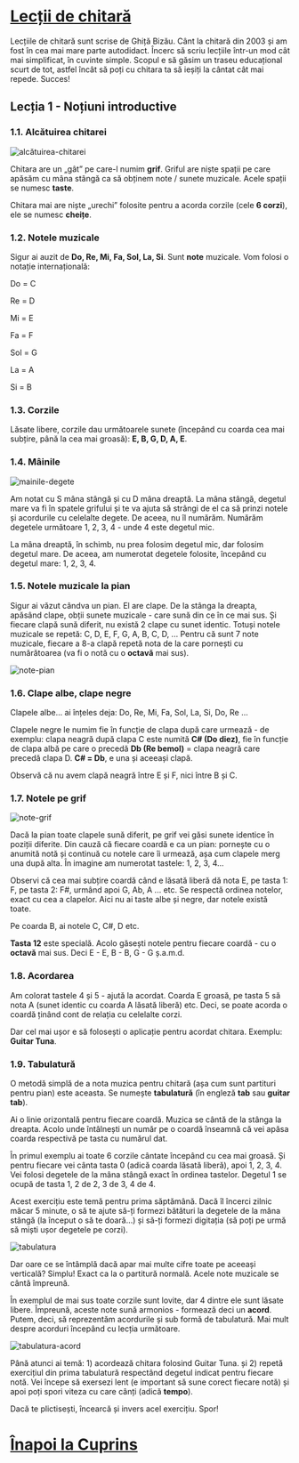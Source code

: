 # [Lecții de chitară](https://github.com/Voluntari-Noi/guitar-lessons)

Lecțiile de chitară sunt scrise de Ghiță Bizău. Cânt la chitară din 2003 și am fost în cea mai mare parte autodidact. Încerc să scriu lecțiile într-un mod cât mai simplificat, în cuvinte simple. Scopul e să găsim un traseu educațional scurt de tot, astfel încât să poți cu chitara ta să ieșiți la cântat cât mai repede. Succes!

## Lecția 1 - Noțiuni introductive

### 1.1. Alcătuirea chitarei

![alcătuirea-chitarei](https://raw.githubusercontent.com/Voluntari-Noi/guitar-lessons/master/01/lectia-1-01.png)

Chitara are un „gât” pe care-l numim **grif**. Griful are niște spații pe care apăsăm cu mâna stângă ca să obținem note / sunete muzicale. Acele spații se numesc **taste**.

Chitara mai are niște „urechi” folosite pentru a acorda corzile (cele **6 corzi**), ele se numesc **cheițe**.

### 1.2. Notele muzicale

Sigur ai auzit de **Do, Re, Mi, Fa, Sol, La, Si**. Sunt **note** muzicale. Vom folosi o notație internațională:

Do = C

Re = D

Mi = E

Fa = F

Sol = G

La = A

Si = B

### 1.3. Corzile

Lăsate libere, corzile dau următoarele sunete (începând cu coarda cea mai subțire, până la cea mai groasă): **E, B, G, D, A, E**.

### 1.4. Mâinile

![mainile-degete](https://raw.githubusercontent.com/Voluntari-Noi/guitar-lessons/master/01/lectia-1-02.png)

Am notat cu S mâna stângă și cu D mâna dreaptă. La mâna stângă, degetul mare va fi în spatele grifului și te va ajuta să strângi de el ca să prinzi notele și acordurile cu celelalte degete. De aceea, nu îl numărăm. Numărăm degetele următoare 1, 2, 3, 4 - unde 4 este degetul mic.

La mâna dreaptă, în schimb, nu prea folosim degetul mic, dar folosim degetul mare. De aceea, am numerotat degetele folosite, începând cu degetul mare: 1, 2, 3, 4.

### 1.5. Notele muzicale la pian

Sigur ai văzut cândva un pian. El are clape. De la stânga la dreapta, apăsând clape, obții sunete muzicale - care sună din ce în ce mai sus. Și fiecare clapă sună diferit, nu există 2 clape cu sunet identic. Totuși notele muzicale se repetă: C, D, E, F, G, A, B, C, D, ... Pentru că sunt 7 note muzicale, fiecare a 8-a clapă repetă nota de la care pornești cu numărătoarea (va fi o notă cu o **octavă** mai sus).

![note-pian](https://raw.githubusercontent.com/Voluntari-Noi/guitar-lessons/master/01/lectia-1-03.png)

### 1.6. Clape albe, clape negre

Clapele albe... ai înțeles deja: Do, Re, Mi, Fa, Sol, La, Si, Do, Re ...

Clapele negre le numim fie în funcție de clapa după care urmează - de exemplu: clapa neagră după clapa C este numită **C# (Do diez)**, fie în funcție de clapa albă pe care o precedă **Db (Re bemol)** = clapa neagră care precedă clapa D. **C# = Db**, e una și aceeași clapă.

Observă că nu avem clapă neagră între E și F, nici între B și C.

### 1.7. Notele pe grif

![note-grif](https://raw.githubusercontent.com/Voluntari-Noi/guitar-lessons/master/01/lectia-1-04.png)

Dacă la pian toate clapele sună diferit, pe grif vei găsi sunete identice în poziții diferite. Din cauză că fiecare coardă e ca un pian: pornește cu o anumită notă și continuă cu notele care îi urmează, așa cum clapele merg una după alta. În imagine am numerotat tastele: 1, 2, 3, 4...

Observi că cea mai subțire coardă când e lăsată liberă dă nota E, pe tasta 1: F, pe tasta 2: F#, urmând apoi G, Ab, A ... etc. Se respectă ordinea notelor, exact cu cea a clapelor. Aici nu ai taste albe și negre, dar notele există toate.

Pe coarda B, ai notele C, C#, D etc.

**Tasta 12** este specială. Acolo găsești notele pentru fiecare coardă - cu o **octavă** mai sus. Deci E - E, B - B, G - G ș.a.m.d.

### 1.8. Acordarea

Am colorat tastele 4 și 5 - ajută la acordat. Coarda E groasă, pe tasta 5 să nota A (sunet identic cu coarda A lăsată liberă) etc.
Deci, se poate acorda o coardă ținând cont de relația cu celelalte corzi.

Dar cel mai ușor e să folosești o aplicație pentru acordat chitara. Exemplu: **Guitar Tuna**.

### 1.9. Tabulatură

O metodă simplă de a nota muzica pentru chitară (așa cum sunt partituri pentru pian) este aceasta. Se numește **tabulatură** (în engleză **tab** sau **guitar tab**).

Ai o linie orizontală pentru fiecare coardă. Muzica se cântă de la stânga la dreapta. Acolo unde întâlnești un număr pe o coardă înseamnă că vei apăsa coarda respectivă pe tasta cu numărul dat.

În primul exemplu ai toate 6 corzile cântate începând cu cea mai groasă. Și pentru fiecare vei cânta tasta 0 (adică coarda lăsată liberă), apoi 1, 2, 3, 4. Vei folosi degetele de la mâna stângă exact în ordinea tastelor. Degetul 1 se ocupă de tasta 1, 2 de 2, 3 de 3, 4 de 4.

Acest exercițiu este temă pentru prima săptămână. Dacă îl încerci zilnic măcar 5 minute, o să te ajute să-ți formezi bătături la degetele de la mâna stângă (la început o să te doară...) și să-ți formezi digitația (să poți pe urmă să miști ușor degetele pe corzi).

![tabulatura](https://raw.githubusercontent.com/Voluntari-Noi/guitar-lessons/master/01/lectia-1-05.png)

Dar oare ce se întâmplă dacă apar mai multe cifre toate pe aceeași verticală? Simplu! Exact ca la o partitură normală. Acele note muzicale se cântă împreună.

În exemplul de mai sus toate corzile sunt lovite, dar 4 dintre ele sunt lăsate libere. Împreună, aceste note sună armonios - formează deci un **acord**. Putem, deci, să reprezentăm acordurile și sub formă de tabulatură. Mai mult despre acorduri începând cu lecția următoare.

![tabulatura-acord](https://raw.githubusercontent.com/Voluntari-Noi/guitar-lessons/master/01/lectia-1-06.png)

Până atunci ai temă: 1) acordează chitara folosind Guitar Tuna. și 2) repetă exercițiul din prima tabulatură respectând degetul indicat pentru fiecare notă.
Vei începe să exersezi lent (e important să sune corect fiecare notă) și apoi poți spori viteza cu care cânți (adică **tempo**).

Dacă te plictisești, încearcă și invers acel exercițiu. Spor!

# [Înapoi la Cuprins](https://github.com/Voluntari-Noi/guitar-lessons)
